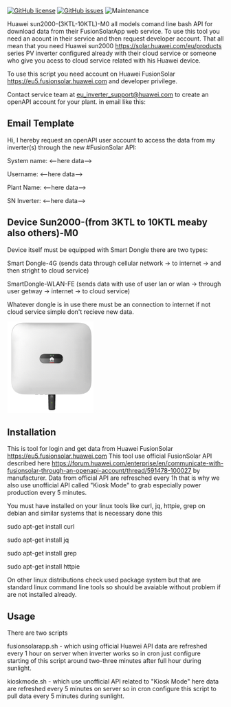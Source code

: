 
 [![GitHub license](https://img.shields.io/github/license/BlazejosP/huawei-sun2000-API-CLI)](https://github.com/BlazejosP/huawei-sun2000-API-CLI/blob/master/LICENSE)
 [![GitHub issues](https://img.shields.io/github/issues/BlazejosP/huawei-sun2000-API-CLI)](https://github.com/BlazejosP/huawei-sun2000-API-CLI/issues)
![Maintenance](https://img.shields.io/maintenance/yes/2020)

Huawei sun2000-(3KTL-10KTL)-M0 all models comand line bash API for download data from their FusionSolarApp web service. To use this tool you need an acount in their service and then request developer account. That all mean that you need Huawei sun2000 https://solar.huawei.com/eu/products series PV inverter configured already with their cloud service or someone who give you acess to cloud service related with his Huawei device.

To use this script you need account on Huawei FusionSolar https://eu5.fusionsolar.huawei.com and developer privilege.

Contact service team at eu_inverter_support@huawei.com to create an openAPI account for your plant. in email like this:

Email Template
-
Hi, I hereby request an openAPI user account to access the data from my inverter(s) through the new #FusionSolar API:

System name: <--here data--> 

Username: <--here data--> 

Plant Name: <--here data--> 

SN Inverter: <--here data-->

Device Sun2000-(from 3KTL to 10KTL meaby also others)-M0
-
Device itself must be equipped with Smart Dongle there are two types: 

Smart Dongle-4G (sends data through cellular network -> to internet -> and then stright to cloud service)

SmartDongle-WLAN-FE (sends data with use of user lan or wlan -> through user getway -> internet -> to cloud service)

Whatever dongle is in use there must be an connection to internet if not cloud service simple don't recieve new data. 

![Huawei-sun2000](pictures/3-10-FROUNT-Dongle.png)

Installation
-
This is tool for login and get data from Huawei FusionSolar https://eu5.fusionsolar.huawei.com
This tool use official FusionSolar API described here https://forum.huawei.com/enterprise/en/communicate-with-fusionsolar-through-an-openapi-account/thread/591478-100027 by manufacturer. Data from official API are refresched every 1h that is why we also use unofficial API called "Kiosk Mode" to grab especially power production every 5 minutes. 

You must have installed on your linux tools like curl, jq, httpie, grep on debian and similar systems that is necessary done this

sudo apt-get install curl

sudo apt-get install jq

sudo apt-get install grep

sudo apt-get install httpie

On other linux distributions check used package system but that are standard linux command line tools so should be avaiable without problem if are not installed already. 

Usage
-
There are two scripts


fusionsolarapp.sh - which using official Huawei API data are refreshed every 1 hour on server when inverter works so in cron just configure starting of this script around two-three minutes after full hour during sunlight.


kioskmode.sh  - which use unofficial API related to "Kiosk Mode" here data are refreshed every 5 minutes on server so in cron configure this script to pull data every 5 minutes during sunlight.



